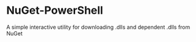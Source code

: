 # NuGet-PowerShell
A simple interactive utility for downloading .dlls and dependent .dlls from NuGet
